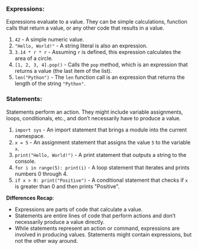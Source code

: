 ### Expressions:
Expressions evaluate to a value. They can be simple calculations, function calls that return a value, or any other code that results in a value.

1. `42` - A simple numeric value.
2. `"Hello, World!"` - A string literal is also an expression.
3. `3.14 * r * r` - Assuming `r` is defined, this expression calculates the area of a circle.
4. `[1, 2, 3, 4].pop()` - Calls the `pop` method, which is an expression that returns a value (the last item of the list).
5. `len("Python")` - The `len` function call is an expression that returns the length of the string `"Python"`.

### Statements:
Statements perform an action. They might include variable assignments, loops, conditionals, etc., and don’t necessarily have to produce a value.

1. `import sys` - An import statement that brings a module into the current namespace.
2. `x = 5` - An assignment statement that assigns the value `5` to the variable `x`.
3. `print("Hello, World!")` - A print statement that outputs a string to the console.
4. `for i in range(5): print(i)` - A loop statement that iterates and prints numbers 0 through 4.
5. `if x > 0: print("Positive")` - A conditional statement that checks if `x` is greater than 0 and then prints "Positive".

**Differences Recap**:
- Expressions are parts of code that calculate a value.
- Statements are entire lines of code that perform actions and don’t necessarily produce a value directly.
- While statements represent an action or command, expressions are involved in producing values. Statements might contain expressions, but not the other way around.